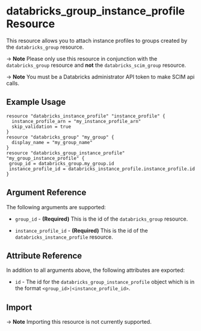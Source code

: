 # databricks_group_instance_profile Resource

This resource allows you to attach instance profiles to groups created by the `databricks_group` resource.

-> **Note** Please only use this resource in conjunction with the `databricks_group` resource and **not** the `databricks_scim_group` resource.

-> **Note** You must be a Databricks administrator API token to make SCIM api calls. 

## Example Usage

```hcl
resource "databricks_instance_profile" "instance_profile" {
  instance_profile_arn = "my_instance_profile_arn"
  skip_validation = true
}
resource "databricks_group" "my_group" {
  display_name = "my_group_name"
}
resource "databricks_group_instance_profile" "my_group_instance_profile" {
 group_id = databricks_group.my_group.id
 instance_profile_id = databricks_instance_profile.instance_profile.id
}
```
## Argument Reference

The following arguments are supported:

* `group_id` - **(Required)** This is the id of the `databricks_group` resource.

* `instance_profile_id` -  **(Required)** This is the id of the `databricks_instance_profile` resource.

## Attribute Reference

In addition to all arguments above, the following attributes are exported:

*  `id` - The id for the `databricks_group_instance_profile` object which is in the format `<group_id>|<instance_profile_id>`.

## Import

-> **Note** Importing this resource is not currently supported.

